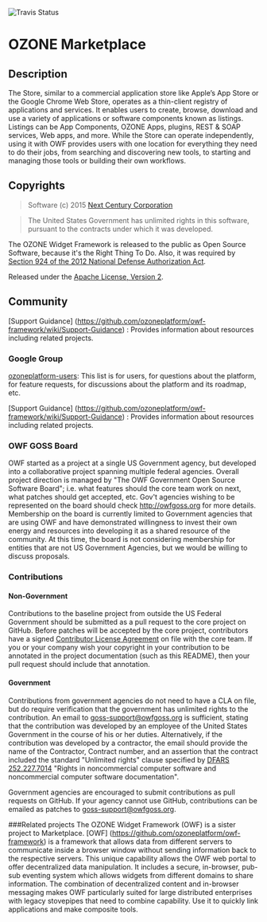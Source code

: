 ![Travis Status](https://travis-ci.org/ozoneplatform/omp-marketplace.svg)	

# OZONE Marketplace 
 
## Description

The Store, similar to a commercial application store like Apple’s App Store or the Google Chrome Web Store, operates as a thin-client registry of applications and services. It enables users to create, browse, download and use a variety of applications or software components known as listings. Listings can be App Components, OZONE Apps, plugins, REST & SOAP services, Web apps, and more. 
While the Store can operate independently, using it with OWF provides users with one location for everything they need to do their jobs, from searching and discovering new tools, to starting and managing those tools or building their own workflows. 


 
## Copyrights
> Software (c) 2015 [Next Century Corporation](http://www.nextcentury.com/ "Next Century")

> The United States Government has unlimited rights in this software, pursuant to the contracts under which it was developed.  
 
The OZONE Widget Framework is released to the public as Open Source Software, because it's the Right Thing To Do. Also, it was required by [Section 924 of the 2012 National Defense Authorization Act](http://www.gpo.gov/fdsys/pkg/PLAW-112publ81/pdf/PLAW-112publ81.pdf "NDAA FY12").

Released under the [Apache License, Version 2](http://www.apache.org/licenses/LICENSE-2.0.html "Apache License v2").
 
## Community

[Support Guidance] (https://github.com/ozoneplatform/owf-framework/wiki/Support-Guidance) : Provides information about resources including related projects.

### Google Group

[ozoneplatform-users](https://groups.google.com/forum/?fromgroups#!forum/ozoneplatform-users): This list is for users, for questions about the platform, for feature requests, for discussions about the platform and its roadmap, etc.

[Support Guidance] (https://github.com/ozoneplatform/owf-framework/wiki/Support-Guidance) : Provides information about resources including related projects.
 
### OWF GOSS Board
OWF started as a project at a single US Government agency, but developed into a collaborative project spanning multiple federal agencies.  Overall project direction is managed by "The OWF Government Open Source Software Board"; i.e. what features should the core team work on next, what patches should get accepted, etc.  Gov't agencies wishing to be represented on the board should check http://owfgoss.org for more details.  Membership on the board is currently limited to Government agencies that are using OWF and have demonstrated willingness to invest their own energy and resources into developing it as a shared resource of the community.  At this time, the board is not considering membership for entities that are not US Government Agencies, but we would be willing to discuss proposals.
 
### Contributions

#### Non-Government
Contributions to the baseline project from outside the US Federal Government should be submitted as a pull request to the core project on GitHub.  Before patches will be accepted by the core project, contributors have a signed [Contributor License Agreement](https://www.ozoneplatform.org/ContributorLicenseAgreement1-3OZONE.docx) on file with the core team.  If you or your company wish your copyright in your contribution to be annotated in the project documentation (such as this README), then your pull request should include that annotation.
 
#### Government
Contributions from government agencies do not need to have a CLA on file, but do require verification that the government has unlimited rights to the contribution.  An email to goss-support@owfgoss.org is sufficient, stating that the contribution was developed by an employee of the United States Government in the course of his or her duties. Alternatively, if the contribution was developed by a contractor, the email should provide the name of the Contractor, Contract number, and an assertion that the contract included the standard "Unlimited rights" clause specified by [DFARS 252.227.7014](http://www.acq.osd.mil/dpap/dars/dfars/html/current/252227.htm#252.227-7014) "Rights in noncommercial computer software and noncommercial computer software documentation".
 
Government agencies are encouraged to submit contributions as pull requests on GitHub.  If your agency cannot use GitHub, contributions can be emailed as patches to goss-support@owfgoss.org.

###Related projects
The OZONE Widget Framework (OWF) is a sister project to Marketplace. [OWF] (https://github.com/ozoneplatform/owf-framework) is a framework that allows data from different servers to communicate inside a browser window without sending information back to the respective servers. This unique capability allows the OWF web portal to offer decentralized data manipulation. It includes a secure, in-browser, pub-sub eventing system which allows widgets from different domains to share information. The combination of decentralized content and in-browser messaging makes OWF particularly suited for large distributed enterprises with legacy stovepipes that need to combine capability. Use it to quickly link applications and make composite tools.
 
